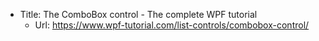 ﻿* Title:	The ComboBox control - The complete WPF tutorial
  * Url:	https://www.wpf-tutorial.com/list-controls/combobox-control/
